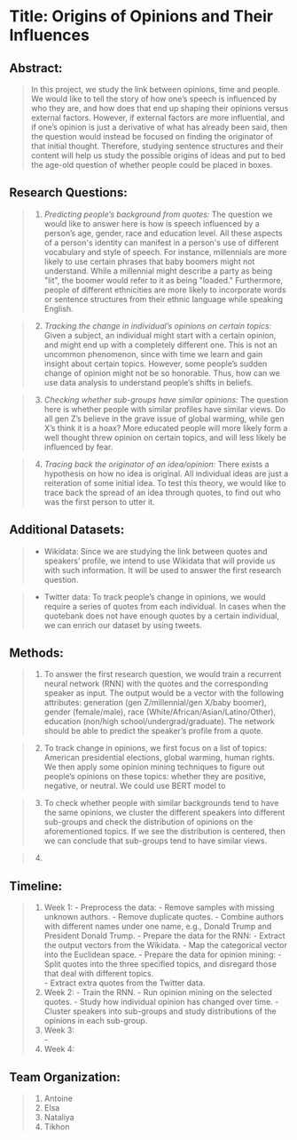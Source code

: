 
# Title: Origins of Opinions and Their Influences


## Abstract:

> In this project, we study the link between opinions, time and people. We would like to tell the story of how one’s speech is influenced by who they are, and how does that end up shaping their opinions versus external factors. However, if external factors are more influential, and if one’s opinion is just a derivative of what has already been said, then the question would instead be focused on finding the originator of that initial thought. Therefore, studying sentence structures and their content will help us study the possible origins of ideas and put to bed the age-old question of whether people could be placed in boxes. 



## Research Questions:

> 1.	*Predicting people’s background from quotes:* The question we would like to answer here is how is speech influenced by a person’s age, gender, race and education level. All these aspects of a person's identity can manifest in a person's use of different vocabulary and style of speech. For instance, millennials are more likely to use certain phrases that baby boomers might not understand. While a millennial might describe a party as being "lit", the boomer would refer to it as being "loaded." Furthermore, people of different ethnicities are more likely to incorporate words or sentence structures from their ethnic language while speaking English.

> 2.	*Tracking the change in individual’s opinions on certain topics:* Given a subject, an individual might start with a certain opinion, and might end up with a completely different one. This is not an uncommon phenomenon, since with time we learn and gain insight about certain topics. However, some people’s sudden change of opinion might not be so honorable. Thus, how can we use data analysis to understand people’s shifts in beliefs.  

> 3.	*Checking whether sub-groups have similar opinions:* The question here is whether people with similar profiles have similar views. Do all gen Z’s believe in the grave issue of global warming, while gen X’s think it is a hoax? More educated people will more likely form a well thought threw opinion on certain topics, and will less likely be influenced by fear.

> 4.	*Tracing back the originator of an idea/opinion:* There exists a hypothesis on how no idea is original. All individual ideas are just a reiteration of some initial idea. To test this theory, we would like to trace back the spread of an idea through quotes, to find out who was the first person to utter it.



## Additional Datasets:
> -	Wikidata: Since we are studying the link between quotes and speakers’ profile, we intend to use Wikidata that will provide us with such information. It will be used to answer the first research question.

> -	Twitter data: To track people’s change in opinions, we would require a series of quotes from each individual. In cases when the quotebank does not have enough quotes by a certain individual, we can enrich our dataset by using tweets. 



## Methods:

> 1.	To answer the first research question, we would train a recurrent neural network (RNN) with the quotes and the corresponding speaker as input. The output would be a vector with the following attributes: generation (gen Z/millennial/gen X/baby boomer), gender (female/male), race (White/African/Asian/Latino/Other), education (non/high school/undergrad/graduate). The network should be able to predict the speaker’s profile from a quote. 

> 2.	To track change in opinions, we first focus on a list of topics: American presidential elections, global warming, human rights. We then apply some opinion mining techniques to figure out people’s opinions on these topics: whether they are positive, negative, or neutral. We could use BERT model to 

> 3.	To check whether people with similar backgrounds tend to have the same opinions, we cluster the different speakers into different sub-groups and check the distribution of opinions on the aforementioned topics. If we see the distribution is centered, then we can conclude that sub-groups tend to have similar views. 

> 4.	



## Timeline:

>1.	Week 1:
    -	Preprocess the data:
        -	Remove samples with missing unknown authors.
        -	Remove duplicate quotes. 
        -	Combine authors with different names under one name, e.g., Donald Trump and President Donald Trump.
    -	Prepare the data for the RNN: 
        -	Extract the output vectors from the Wikidata. 
        -	Map the categorical vector into the Euclidean space.
    -	Prepare the data for opinion mining:
        -	 Split quotes into the three specified topics, and disregard those that deal with different topics.  
    -	Extract extra quotes from the Twitter data.
> 2.	Week 2: 
    -	Train the RNN. 
    -	Run opinion mining on the selected quotes. 
    -	Study how individual opinion has changed over time. 
    -	Cluster speakers into sub-groups and study distributions of the opinions in each sub-group. 
>3.	Week 3:  
    -	
> 4.	Week 4: 



## Team Organization: 

> 1.	Antoine
> 2.	Elsa
> 3.	Nataliya
> 4.	Tikhon

